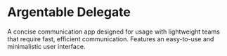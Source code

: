# Argentable Delegate
A concise communication app designed for usage with lightweight teams that require fast, efficient communication. 
Features an easy-to-use and minimalistic user interface.
